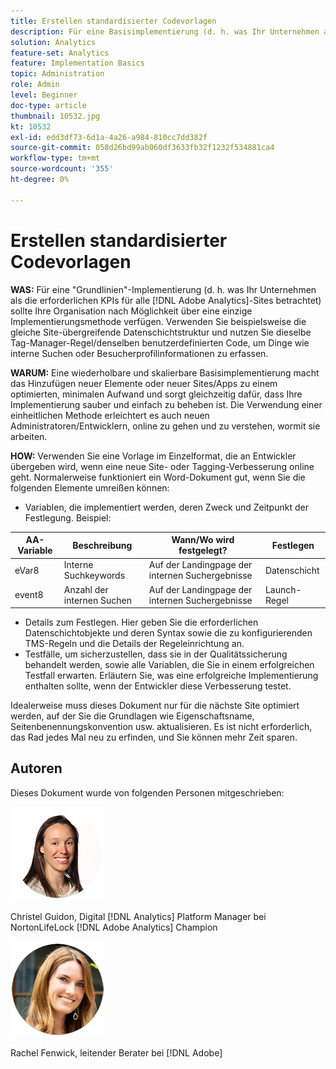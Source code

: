 ```yaml
---
title: Erstellen standardisierter Codevorlagen
description: Für eine Basisimplementierung (d. h. was Ihr Unternehmen als die Muss-aufweist KPIs für alle [!DNL Adobe Analytics] Sites betrachtet) sollte Ihre Organisation nach Möglichkeit über eine einzige Implementierungsmethode verfügen.
solution: Analytics
feature-set: Analytics
feature: Implementation Basics
topic: Administration
role: Admin
level: Beginner
doc-type: article
thumbnail: 10532.jpg
kt: 10532
exl-id: edd3df73-6d1a-4a26-a984-810cc7dd382f
source-git-commit: 058d26bd99ab060df3633fb32f1232f534881ca4
workflow-type: tm+mt
source-wordcount: '355'
ht-degree: 0%

---
```


# Erstellen standardisierter Codevorlagen

**WAS:** Für eine &quot;Grundlinien&quot;-Implementierung (d. h. was Ihr Unternehmen als die erforderlichen KPIs für alle [!DNL Adobe Analytics]-Sites betrachtet) sollte Ihre Organisation nach Möglichkeit über eine einzige Implementierungsmethode verfügen. Verwenden Sie beispielsweise die gleiche Site-übergreifende Datenschichtstruktur und nutzen Sie dieselbe Tag-Manager-Regel/denselben benutzerdefinierten Code, um Dinge wie interne Suchen oder Besucherprofilinformationen zu erfassen.

**WARUM:** Eine wiederholbare und skalierbare Basisimplementierung macht das Hinzufügen neuer Elemente oder neuer Sites/Apps zu einem optimierten, minimalen Aufwand und sorgt gleichzeitig dafür, dass Ihre Implementierung sauber und einfach zu beheben ist. Die Verwendung einer einheitlichen Methode erleichtert es auch neuen Administratoren/Entwicklern, online zu gehen und zu verstehen, wormit sie arbeiten.

**HOW:** Verwenden Sie eine Vorlage im Einzelformat, die an Entwickler übergeben wird, wenn eine neue Site- oder Tagging-Verbesserung online geht. Normalerweise funktioniert ein Word-Dokument gut, wenn Sie die folgenden Elemente umreißen können:

* Variablen, die implementiert werden, deren Zweck und Zeitpunkt der Festlegung. Beispiel:

| AA-Variable | Beschreibung | Wann/Wo wird festgelegt? | Festlegen |
|--- |--- |--- |--- |
| eVar8 | Interne Suchkeywords | Auf der Landingpage der internen Suchergebnisse | Datenschicht |
| event8 | Anzahl der internen Suchen | Auf der Landingpage der internen Suchergebnisse | Launch-Regel |

* Details zum Festlegen. Hier geben Sie die erforderlichen Datenschichtobjekte und deren Syntax sowie die zu konfigurierenden TMS-Regeln und die Details der Regeleinrichtung an.
* Testfälle, um sicherzustellen, dass sie in der Qualitätssicherung behandelt werden, sowie alle Variablen, die Sie in einem erfolgreichen Testfall erwarten. Erläutern Sie, was eine erfolgreiche Implementierung enthalten sollte, wenn der Entwickler diese Verbesserung testet.

Idealerweise muss dieses Dokument nur für die nächste Site optimiert werden, auf der Sie die Grundlagen wie Eigenschaftsname, Seitenbenennungskonvention usw. aktualisieren. Es ist nicht erforderlich, das Rad jedes Mal neu zu erfinden, und Sie können mehr Zeit sparen.

## Autoren

Dieses Dokument wurde von folgenden Personen mitgeschrieben:

![Christel Guidon](assets/Christel-Headshot-150.png)

Christel Guidon, Digital [!DNL Analytics] Platform Manager bei NortonLifeLock
[!DNL Adobe Analytics] Champion

![Rachel Fenwick](assets/Rachel-Fenwick-150.png)

Rachel Fenwick, leitender Berater bei [!DNL Adobe]
